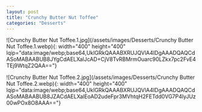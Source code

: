 ```yaml
---
layout: post
title: "Crunchy Butter Nut Toffee"
categories: "Desserts"
---
```

![Crunchy Butter Nut Toffee.1.jpg](/assets/images/Desserts/Crunchy Butter Nut Toffee.1.webp){: width="400" height="400" lqip="data:image/webp;base64,UklGRkQAAABXRUJQVlA4IDgAAADQAQCdASoMABAABUB8JYgCdAELXalJcAD+CjV8TvRBMrmOuarc90LZkx7pc2FvE4TEj9WtqZ2QAA=="}

![Crunchy Butter Nut Toffee.2.jpg](/assets/images/Desserts/Crunchy Butter Nut Toffee.2.webp){: width="400" height="400" lqip="data:image/webp;base64,UklGRkQAAABXRUJQVlA4IDgAAADQAQCdASoMABAABUB8JZACdAELXalEoAD2udeFpr3MVhtqH2FETdd0VG7P4lyJUz00wPOx8O8AAA=="}

